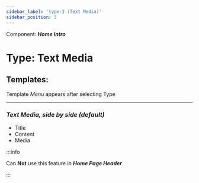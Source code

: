 ```yaml
---
sidebar_label: 'type-3 (Text Media)'
sidebar_position: 3
---
```


 Component: ***Home Intro***
# Type: **Text Media**  
 
 ## Templates:  
 Template *Menu* appears after selecting Type
 ***  
### *Text Media, side by side (default)*  
  * Title                
  * Content
  * Media
  
:::info

Can **Not** use this feature in ***Home Page Header***

:::
   
